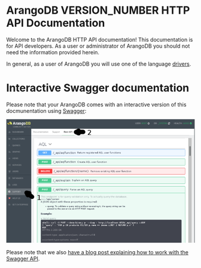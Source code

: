 ArangoDB VERSION_NUMBER HTTP API Documentation
==============================================

Welcome to the ArangoDB HTTP API documentation! This documentation is
for API developers. As a user or administrator of ArangoDB you should
not need the information provided herein.

In general, as a user of ArangoDB you will use one of the language
[drivers](https://www.arangodb.com/drivers/).


Interactive Swagger documentation
=================================
Please note that your ArangoDB comes with an interactive version of this docmunentation using [Swagger](https://swagger.io):

![accessing the documentation via swagger](assets/swagger_serverapi_overview.png)


Please note that we also [have a blog post explaining how to work with the Swagger API](https://www.arangodb.com/2018/03/using-arangodb-swaggerio-interactive-api-documentation/). 

